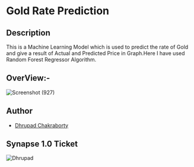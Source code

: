 # Gold Rate Prediction 

## Description

This is a Machine Learning Model which is used to predict the rate of Gold and give a result of Actual and Predicted Price in Graph.Here I have used Random Forest Regressor Algorithm.

## OverView:-

![Screenshot (927)](https://user-images.githubusercontent.com/91726340/214374698-c6db247e-a8fe-4749-b509-9bfd29cb66ad.png)

## Author

* [Dhrupad Chakraborty](https://github.com/dhrupad17)

## Synapse 1.0 Ticket

![Dhrupad](https://user-images.githubusercontent.com/91726340/211203653-48a1b4d7-c88e-4090-a59d-fd7e59dbe98d.png)
